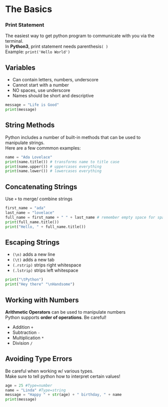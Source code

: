 # The Basics 
### Print Statement
The easiest way to get python program to communicate with you via the terminal.<br>
In **Python3**, print statement needs parenthesis`( )` <br>
Example: `print('Hello World')`

## Variables
 - Can contain letters, numbers, underscore
 - Cannot start with a number
 - NO spaces, use underscore
 - Names should be short and descriptive
```python
message = "Life is Good"
print(message)
```

## String Methods
Python includes a number of built-in methods that can be used to manipulate strings.<br>
Here are a few commmon examples: 
```python
name = "Ada Lovelace"
print(name.title()) # transforms name to title case
print(name.upper()) # uppercases everything
print(name.lower()) # lowercases everything
``` 

## Concatenating Strings
Use `+` to merge/ combine strings
```python
first_name = "ada"
last_name = "lovelace"
full_name = first_name + " " + last_name # remember empty space for space
print(full_name.title())
print("Hello, " + full_name.title())
```

## Escaping Strings
- `(\n)` adds a new line
- `(\t)` adds a new tab
- `(.rstrip)` strips right whitespace
- `(.lstrip)` strips left whitespace
```python
print("\tPython")
print("Hey there" "\nHandsome")
```

## Working with Numbers
**Arithmetic Operators** can be used to manipulate numbers <br>
Python supports **order of operations**. Be careful!
- Addition `+`
- Subtraction `-`
- Multiplication `*`
- Division `/`

## Avoiding Type Errors
Be careful when working w/ various types.<br>
Make sure to tell python how to interpret certain values!
```python 
age = 25 #Type=number
name = "Linda" #Type=string
message = "Happy " + str(age) + " birthday, " + name
print(message)
```
